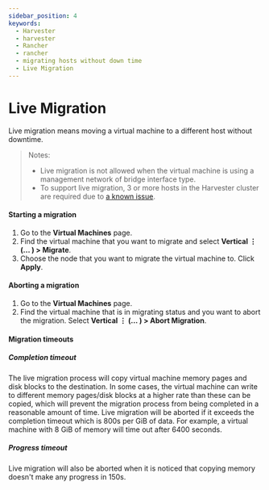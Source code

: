 ```yaml
---
sidebar_position: 4
keywords:
  - Harvester
  - harvester
  - Rancher
  - rancher
  - migrating hosts without down time
  - Live Migration
---
```


# Live Migration

Live migration means moving a virtual machine to a different host without downtime.

> Notes:
>
> - Live migration is not allowed when the virtual machine is using a management network of bridge interface type.
> - To support live migration, 3 or more hosts in the Harvester cluster are required due to [a known issue](https://github.com/harvester/harvester/issues/798).

#### Starting a migration

1. Go to the **Virtual Machines** page.
1. Find the virtual machine that you want to migrate and select **Vertical &#8942; (... ) > Migrate**.
1. Choose the node that you want to migrate the virtual machine to. Click **Apply**.

#### Aborting a migration

1. Go to the **Virtual Machines** page.
1. Find the virtual machine that is in migrating status and you want to abort the migration. Select **Vertical &#8942; (... ) > Abort Migration**.

#### Migration timeouts

##### Completion timeout

The live migration process will copy virtual machine memory pages and disk blocks to the destination. In some cases, the virtual machine can write to different memory pages/disk blocks at a higher rate than these can be copied, which will prevent the migration process from being completed in a reasonable amount of time. Live migration will be aborted if it exceeds the completion timeout which is 800s per GiB of data. For example, a virtual machine with 8 GiB of memory will time out after 6400 seconds.

##### Progress timeout

Live migration will also be aborted when it is noticed that copying memory doesn't make any progress in 150s.
